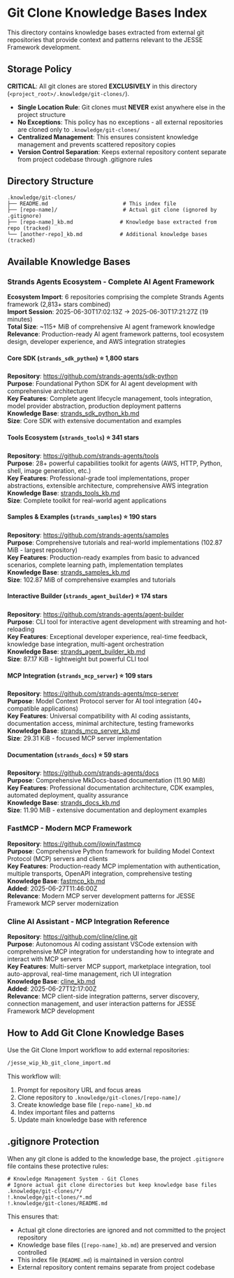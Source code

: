 # Git Clone Knowledge Bases Index

This directory contains knowledge bases extracted from external git repositories that provide context and patterns relevant to the JESSE Framework development.

## Storage Policy
**CRITICAL**: All git clones are stored **EXCLUSIVELY** in this directory (`<project_root>/.knowledge/git-clones/`).

- **Single Location Rule**: Git clones must **NEVER** exist anywhere else in the project structure
- **No Exceptions**: This policy has no exceptions - all external repositories are cloned only to `.knowledge/git-clones/`
- **Centralized Management**: This ensures consistent knowledge management and prevents scattered repository copies
- **Version Control Separation**: Keeps external repository content separate from project codebase through .gitignore rules

## Directory Structure
```
.knowledge/git-clones/
├── README.md                        # This index file
├── [repo-name]/                     # Actual git clone (ignored by .gitignore)
├── [repo-name]_kb.md               # Knowledge base extracted from repo (tracked)
└── [another-repo]_kb.md            # Additional knowledge bases (tracked)
```

## Available Knowledge Bases

### Strands Agents Ecosystem - Complete AI Agent Framework
**Ecosystem Import**: 6 repositories comprising the complete Strands Agents framework (2,813+ stars combined)  
**Import Session**: 2025-06-30T17:02:13Z → 2025-06-30T17:21:27Z (19 minutes)  
**Total Size**: ~115+ MiB of comprehensive AI agent framework knowledge  
**Relevance**: Production-ready AI agent framework patterns, tool ecosystem design, developer experience, and AWS integration strategies

#### Core SDK (`strands_sdk_python`) ⭐ 1,800 stars
**Repository**: https://github.com/strands-agents/sdk-python  
**Purpose**: Foundational Python SDK for AI agent development with comprehensive architecture  
**Key Features**: Complete agent lifecycle management, tools integration, model provider abstraction, production deployment patterns  
**Knowledge Base**: [strands_sdk_python_kb.md](strands_sdk_python_kb.md)  
**Size**: Core SDK with extensive documentation and examples

#### Tools Ecosystem (`strands_tools`) ⭐ 341 stars  
**Repository**: https://github.com/strands-agents/tools  
**Purpose**: 28+ powerful capabilities toolkit for agents (AWS, HTTP, Python, shell, image generation, etc.)  
**Key Features**: Professional-grade tool implementations, proper abstractions, extensible architecture, comprehensive AWS integration  
**Knowledge Base**: [strands_tools_kb.md](strands_tools_kb.md)  
**Size**: Complete toolkit for real-world agent applications

#### Samples & Examples (`strands_samples`) ⭐ 190 stars
**Repository**: https://github.com/strands-agents/samples  
**Purpose**: Comprehensive tutorials and real-world implementations (102.87 MiB - largest repository)  
**Key Features**: Production-ready examples from basic to advanced scenarios, complete learning path, implementation templates  
**Knowledge Base**: [strands_samples_kb.md](strands_samples_kb.md)  
**Size**: 102.87 MiB of comprehensive examples and tutorials

#### Interactive Builder (`strands_agent_builder`) ⭐ 174 stars
**Repository**: https://github.com/strands-agents/agent-builder  
**Purpose**: CLI tool for interactive agent development with streaming and hot-reloading  
**Key Features**: Exceptional developer experience, real-time feedback, knowledge base integration, multi-agent orchestration  
**Knowledge Base**: [strands_agent_builder_kb.md](strands_agent_builder_kb.md)  
**Size**: 87.17 KiB - lightweight but powerful CLI tool

#### MCP Integration (`strands_mcp_server`) ⭐ 109 stars  
**Repository**: https://github.com/strands-agents/mcp-server  
**Purpose**: Model Context Protocol server for AI tool integration (40+ compatible applications)  
**Key Features**: Universal compatibility with AI coding assistants, documentation access, minimal architecture, testing frameworks  
**Knowledge Base**: [strands_mcp_server_kb.md](strands_mcp_server_kb.md)  
**Size**: 29.31 KiB - focused MCP server implementation

#### Documentation (`strands_docs`) ⭐ 59 stars
**Repository**: https://github.com/strands-agents/docs  
**Purpose**: Comprehensive MkDocs-based documentation (11.90 MiB)  
**Key Features**: Professional documentation architecture, CDK examples, automated deployment, quality assurance  
**Knowledge Base**: [strands_docs_kb.md](strands_docs_kb.md)  
**Size**: 11.90 MiB - extensive documentation and deployment examples

### FastMCP - Modern MCP Framework
**Repository**: https://github.com/jlowin/fastmcp  
**Purpose**: Comprehensive Python framework for building Model Context Protocol (MCP) servers and clients  
**Key Features**: Production-ready MCP implementation with authentication, multiple transports, OpenAPI integration, comprehensive testing  
**Knowledge Base**: [fastmcp_kb.md](fastmcp_kb.md)  
**Added**: 2025-06-27T11:46:00Z  
**Relevance**: Modern MCP server development patterns for JESSE Framework MCP server modernization

### Cline AI Assistant - MCP Integration Reference
**Repository**: https://github.com/cline/cline.git  
**Purpose**: Autonomous AI coding assistant VSCode extension with comprehensive MCP integration for understanding how to integrate and interact with MCP servers  
**Key Features**: Multi-server MCP support, marketplace integration, tool auto-approval, real-time management, rich UI integration  
**Knowledge Base**: [cline_kb.md](cline_kb.md)  
**Added**: 2025-06-27T12:17:00Z  
**Relevance**: MCP client-side integration patterns, server discovery, connection management, and user interaction patterns for JESSE Framework MCP development

## How to Add Git Clone Knowledge Bases
Use the Git Clone Import workflow to add external repositories:

```bash
/jesse_wip_kb_git_clone_import.md
```

This workflow will:
1. Prompt for repository URL and focus areas
2. Clone repository to `.knowledge/git-clones/[repo-name]/`
3. Create knowledge base file `[repo-name]_kb.md`
4. Index important files and patterns
5. Update main knowledge base with reference

## .gitignore Protection
When any git clone is added to the knowledge base, the project `.gitignore` file contains these protective rules:

```
# Knowledge Management System - Git Clones
# Ignore actual git clone directories but keep knowledge base files
.knowledge/git-clones/*/
!.knowledge/git-clones/*.md
!.knowledge/git-clones/README.md
```

This ensures that:
- Actual git clone directories are ignored and not committed to the project repository
- Knowledge base files (`[repo-name]_kb.md`) are preserved and version controlled
- This index file (`README.md`) is maintained in version control
- External repository content remains separate from project codebase
